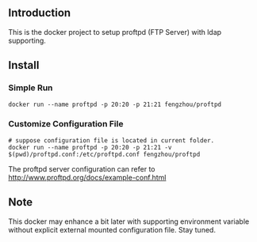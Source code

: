 Introduction
-----
This is the docker project to setup proftpd (FTP Server) with ldap supporting.


Install
-----
### Simple Run
```
docker run --name proftpd -p 20:20 -p 21:21 fengzhou/proftpd
```

### Customize Configuration File
```
# suppose configuration file is located in current folder.
docker run --name proftpd -p 20:20 -p 21:21 -v $(pwd)/proftpd.conf:/etc/proftpd.conf fengzhou/proftpd
```

The proftpd server configuration can refer to http://www.proftpd.org/docs/example-conf.html


Note
-----
This docker may enhance a bit later with supporting environment variable without explicit external mounted configuration file. Stay tuned.


